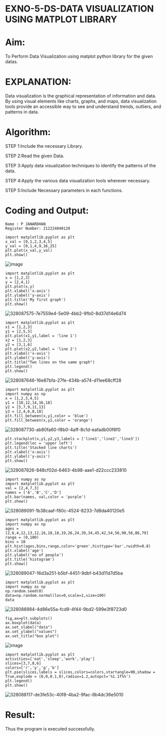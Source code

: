 # EXNO-5-DS-DATA VISUALIZATION USING MATPLOT LIBRARY

# Aim:
  To Perform Data Visualization using matplot python library for the given datas.

# EXPLANATION:
Data visualization is the graphical representation of information and data. By using visual elements like charts, graphs, and maps, data visualization tools provide an accessible way to see and understand trends, outliers, and patterns in data.

# Algorithm:
STEP 1:Include the necessary Library.

STEP 2:Read the given Data.

STEP 3:Apply data visualization techniques to identify the patterns of the data.

STEP 4:Apply the various data visualization tools wherever necessary.

STEP 5:Include Necessary parameters in each functions.

# Coding and Output:
```
Name : P JANARDHAN
Register Number: 212224040128
```
    import matplotlib.pyplot as plt
    x_val = [0,1,2,3,4,5]
    y_val = [0,1,4,9,16,25]
    plt.plot(x_val,y_val)
    plt.show()
![image](https://github.com/user-attachments/assets/dd37f942-f1b0-4fd4-a8a2-757c622b7c8f)


    import matplotlib.pyplot as plt
    x = [1,2,3]
    y = [2,4,1]
    plt.plot(x,y)
    plt.xlabel('x-axis')
    plt.ylabel('y-axis')
    plt.title('My first graph')
    plt.show()
![328087575-7e7559e4-5e09-4bb2-9fb0-8d37d14e6d74](https://github.com/user-attachments/assets/801e284d-c57d-4b05-be09-9c2210d2bac3)

    import matplotlib.pyplot as plt
    x1 = [1,2,3]
    y1 = [2,5,3]
    plt.plot(x1,y1,label = 'line 1')
    x2 = [1,2,3]
    y2 = [3,1,6]
    plt.plot(x2,y2,label = 'line 2')
    plt.xlabel('x-axis')
    plt.ylabel('y-axis')
    plt.title("Two lines on the same graph")
    plt.legend()
    plt.show()

![328087646-16e87bfa-27fe-434b-a574-d11ee68cff28](https://github.com/user-attachments/assets/a0f897c1-4127-405b-ac10-98d067940bd1)

    import matplotlib.pyplot as plt
    import numpy as np
    x = [1,2,3,4,5]
    y1 = [10,12,14,16,18]
    y2 = [5,7,9,11,13]
    y3 = [2,4,6,8,10]
    plt.fill_between(x,y1,color = 'blue')
    plt.fill_between(x,y2,color = 'orange')
    
![328087730-ab80fa60-f8b0-4aff-8c1d-eafadb00f6f0](https://github.com/user-attachments/assets/92a3fe37-cc3b-4cf1-9583-436d8a807427)

    plt.stackplot(x,y1,y2,y3,labels = ['line1','line2','line3'])
    plt.legend(loc = 'upper left')
    plt.title('Stacked line charts')
    plt.xlabel('x-axis')
    plt.ylabel('y-axis')
    plt.show()
    
![328087826-848cf02d-6463-4b98-aae1-d22ccc233810](https://github.com/user-attachments/assets/fd6db423-232c-4e40-9370-9be8b10222c7)

    import numpy as np
    import matplotlib.pyplot as plt
    val = [2,4,7,3]
    names = ['A','B','C','D']
    plt.bar(names, val,color = 'purple')
    plt.show()
    
![328089091-1b38caaf-f80c-4524-8233-7d8da40120e5](https://github.com/user-attachments/assets/aaf47b84-31e3-4b64-b7b0-12e22d1d39fd)

    import matplotlib.pyplot as plt
    import numpy as np
    ages = [2,6,4,12,13,12,16,18,18,19,26,24,39,34,45,42,54,56,90,56,86,79]
    range = (0,100)
    bins = 10
    plt.hist(ages,bins,range,color='green',histtype='bar',rwidth=0.8)
    plt.xlabel('age')
    plt.ylabel('no of people')
    plt.title('histogram')
    plt.show()
    
 ![328089047-16d3a251-b5bf-4451-9dbf-b43d11d7d5ba](https://github.com/user-attachments/assets/02fb41db-b882-40aa-9134-41ba9f3fc13d)
 
    import matplotlib.pyplot as plt
    import numpy as np
    np.random.seed(0)
    data=np.random.normal(loc=0,scale=1,size=100)
    data
![328088984-4d86e55a-fcd9-4f44-9bd2-599e3f8723d0](https://github.com/user-attachments/assets/4e8ce11d-3734-4a2e-bb6d-f6b49719abd2)
   

    fig,ax=plt.subplots()
    ax.boxplot(data)
    ax.set_xlabel("data")
    ax.set_ylabel("values")
    ax.set_title("box plot")
    
![image](https://github.com/user-attachments/assets/3a9bd8e9-0386-49dd-bfad-a79acd95094d)

    import matplotlib.pyplot as plt
    activities=['eat','sleep','work','play']
    slices=[3,7,8,6]
    colors=['r','y','g','b']
    plt.pie(slices,labels = slices,colors=colors,startangle=90,shadow = True,explode = (0,0,0.1,0),radius=1.2,autopct='%1.1f%%')
    plt.legend()
    plt.show()
![328088117-de3fe53c-40f8-4ba2-9fac-8b4dc36e5010](https://github.com/user-attachments/assets/8f9213b8-3077-44e9-9b0a-cf1e5cd5566d)
    
# Result:
 Thus the program is executed successfully.

